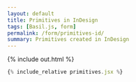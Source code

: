 ```yaml
---
layout: default
title: Primitives in InDesign
tags: [Basil.js, form]
permalink: /form/primitives-id/
summary: Primitives created in InDesign
---
```



<!-- more -->

{% include out.html %}

```js
{% include_relative primitives.jsx %}
```


